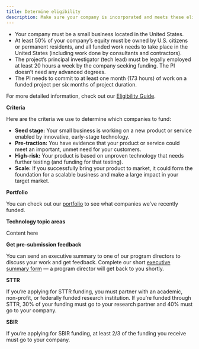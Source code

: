 ```yaml
---
title: Determine eligibility
description: Make sure your company is incorporated and meets these eligibility requirements
---
```


- Your company must be a small business located in the United States.
- At least 50% of your company’s equity must be owned by U.S. citizens or permanent residents, and all funded work needs to take place in the United States (including work done by consultants and contractors).
- The project’s principal investigator (tech lead) must be legally employed at least 20 hours a week by the company seeking funding. The PI doesn’t need any advanced degrees.
- The PI needs to commit to at least one month (173 hours) of work on a funded project per six months of project duration.

For more detailed information, check out our [Eligibility Guide](https://www.sbir.gov/sites/default/files/elig_size_compliance_guide.pdf).

**Criteria**

Here are the criteria we use to determine which companies to fund:

- **Seed stage:** Your small business is working on a new product or service enabled by innovative, early-stage technology.
- **Pre-traction:** You have evidence that your product or service could meet an important, unmet need for your customers.
- **High-risk:** Your product is based on unproven technology that needs further testing (and funding for that testing).
- **Scale:** If you successfully bring your product to market, it could form the foundation for a scalable business and make a large impact in your target market.

**Portfolio**

You can check out our [portfolio](#) to see what companies we’ve recently funded.

**Technology topic areas**

Content here

**Get pre-submission feedback**

You can send an executive summary to one of our program directors to discuss your work and get feedback. Complete our short [executive summary form](https://docs.google.com/a/gsa.gov/forms/d/17AgL8vPQpWzfZ9VH034oHzd_JK7-gS-MjPJNoGbKwkY/edit) — a program director will get back to you shortly. 

**STTR**

If you’re applying for STTR funding, you must partner with an academic, non-profit, or federally funded research institution. If you’re funded through STTR, 30% of your funding must go to your research partner and 40% must go to your company.

**SBIR**

If you’re applying for SBIR funding, at least 2/3 of the funding you receive must go to your company.
